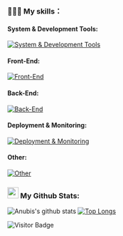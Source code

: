 ### 🧑🏻‍💻 My skills：

#### System & Development Tools:
[![System & Development Tools](https://skillicons.dev/icons?i=windows,linux,apple,idea,pycharm,webstorm,vscode,postman,vim,sublime,powershell,git,gitlab,github,stackoverflow)](https://skillicons.dev)
#### Front-End:
[![Front-End](https://skillicons.dev/icons?i=js,ts,html,css,npm,pnpm,yarn,vue,vite,webpack)](https://skillicons.dev)
#### Back-End:
[![Back-End](https://skillicons.dev/icons?i=java,maven,spring,mysql,redis,mongodb,elasticsearch,rabbitmq)](https://skillicons.dev)
#### Deployment & Monitoring:
[![Deployment & Monitoring](https://skillicons.dev/icons?i=docker,kubernetes,nginx,jenkins,grafana,prometheus)](https://skillicons.dev)
#### Other:
[![Other](https://skillicons.dev/icons?i=py,lua,md)](https://skillicons.dev)

### <img src='https://media1.giphy.com/media/du3J3cXyzhj75IOgvA/giphy.gif?cid=ecf05e47x2g034i9pzwtzzsd3xgg2w9nr94t4tflbbgo3008&rid=giphy.gif' width='25' /> My Github Stats:

![Anubis's github stats](https://github-readme-stats.vercel.app/api?username=anubiscl&show_icons=true&hide=stars&count_private=true&include_all_commits=true&theme=cobalt&locale=cn)
[![Top Longs](https://github-readme-stats.vercel.app/api/top-langs/?username=anubiscl&theme=cobalt&locale=cn&layout=compact&hide=EJS,javascript,html,css,less)](https://github.com/anuraghazra/github-readme-stats)

![Visitor Badge](https://visitor-badge.laobi.icu/badge?page_id=AnubisCL.AnubisCL)